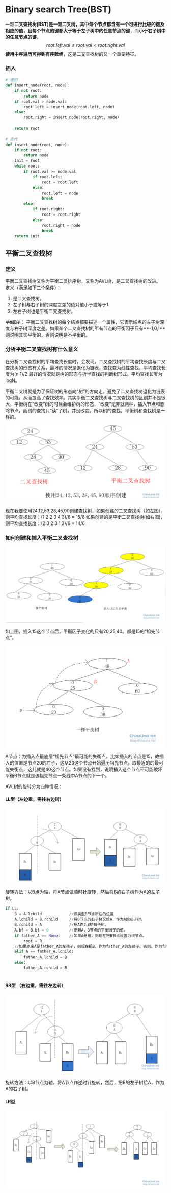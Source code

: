 # Binary search Tree(BST)

一颗**二叉查找树(BST)**是一颗二叉树，其中每个节点都含有一个可进行比较的键及相应的值，且每个节点的键都**大于等于左子树中的任意节点的键**，而**小于右子树中的任意节点的键**。
$$
root.left.val \leq root.val < root.right.val
$$
**使用中序遍历可得到有序数组**，这是二叉查找树的又一个重要特征。

### 插入

```python
# 递归
def insert_node(root, node):
    if not root:
        return node
    if root.val > node.val:
        root.left = insert_node(root.left, node)
    else:
        root.right = insert_node(root.right, node)
    
    return root

# 迭代
def insert_node(root, node):
    if not root:
        return node
    init = root
    while root:
        if root.val >= node.val:
            if root.left:
                root = root.left
            else:
                root.left = node
                break
        else:
            if root.right:
                root = root.right
            else:
                root.right = node
                break
    return init
```



## 平衡二叉查找树

### 定义

平衡二叉查找树又称为平衡二叉排序树，又称为AVL树，是二叉查找树的改进。
定义（满足如下三个条件）：

1. 是二叉查找树。
2. 左子树与右子树的深度之差的绝对值小于或等于1.
3. 左右子树也是平衡二叉查找树。 

**`平衡因子`**： 平衡二叉查找树的每个结点都要描述一个属性，它表示结点的左子树深度与右子树深度之差。如果某个二叉查找树的所有节点的平衡因子只有**-1,0,1**则说明其实平衡的，否则说明是不平衡的。

### 分析平衡二叉查找树有什么意义

在分析二叉查找树的平均查找长度时，会发现，二叉查找树的平均查找长度与二叉查找树的形态有关系，最坏的情况是退化为链表，查找变为线性查找，平均查找长度为(n 1)/2.最好的情况就是树的形态与折半查找的判断树形式。平均查找长度为logN。

平衡二叉树就是为了保证树的形态向“树”的方向走。避免了二叉查找树退化为链表的可能。从而提高了查找效率。其实平衡二叉查找树与二叉查找树的区别并不是很大，平衡树在“改变”树的时候会维护树的形态，“改变”无非就两种，插入节点和删除节点，而树的查找只“读”了树，并没改变，所以树的查找，平衡树和查找树是一样的。

![](pic/balance_tree.png)

现在我要使用24,12,53,28,45,90创建查找树，如果创建的二叉查找树（如左图），则平均查找长度：(1 2 2 3 4 3)/6 = 15/6 如果创建的是平衡二叉查找树(如右图)，则平均查找长度：(2 3 2 3 1 3)/6 = 14/6.

### 如何创建和插入平衡二叉查找树

![](pic/balance_tree2.png)

如上图，插入15这个节点后，平衡因子变化的只有20,25,40。都是15的“祖先节点”。

![](pic/balance_tree3.png)

A节点：为插入点最底层“祖先节点”最可能的失衡点。比如插入的节点是15，故插入的位置是节点20的左子，这从20这个节点开始遍历祖先节点，取最近的的最可能失衡点，这儿就是40这个节点。如果没有找到，说明插入这个节点不可能破坏平衡B节点就是该祖先节点一条线中A节点的下一个。



AVL树的旋转分为四种情况：

#### LL型（左边重，需往右边转）

![](pic/balance_tree4.png)

旋转方法：以B点为轴，将A节点做顺时针旋转，然后将B的右子树作为A的左子树。

```python
if LL:
    B = A.lchild			//该类型B节点所在的位置
    A.lchild = B.rchild		//将B节点的右子树交给A，作为A的左子树。
    B.rchild = A			//把A作为B的右子树。
    A.bf = B.bf = 0			//更新A，B节点的平衡因子的值。
    if father_A == None:	//如果A是根，则现在把B节点设置为根节点。
        root = B
    //如果原来A是father_A的左孩子，则现在把B，作为father_A的左孩子。否则，作为father_A的右孩子，就是用B的取代A原来的位置。
    elif A == father_A.lchild:
        father_A.lchild = B
    else:
        father_A.rchild = B
        
```



#### RR型 （右边重，需往左边转）

![](pic/balance_tree5.png)

旋转方法：以B节点为轴，将A节点作逆时针旋转，然后，把B的左子树给A，作为A的右子树。



#### LR型

![](pic/balance_tree6.png)

